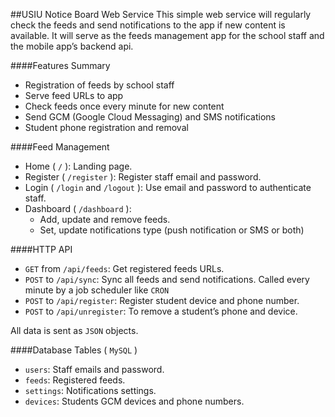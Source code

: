 ##USIU Notice Board Web Service
This simple web service will regularly check the feeds and send notifications to the app if new content is available. It will serve as the feeds management app for the school staff and the mobile app’s backend api.

####Features Summary
- Registration of feeds by school staff
- Serve feed URLs to app
- Check feeds once every minute for new content
- Send GCM (Google Cloud Messaging) and SMS notifications
- Student phone registration and removal

####Feed Management

- Home ( `/` ): Landing page.
- Register ( `/register` ): Register staff email and password.
- Login ( `/login` and `/logout` ): Use email and password to authenticate staff.
- Dashboard ( `/dashboard` ):
	- Add, update and remove feeds.
	- Set, update notifications type (push notification or SMS or both)

####HTTP API
- `GET` from `/api/feeds`: Get registered feeds URLs.
- `POST` to `/api/sync`: Sync all feeds and send notifications. Called every minute by a job scheduler like `CRON`
- `POST` to `/api/register`: Register student device and phone number.
- `POST` to `/api/unregister`: To remove a student’s phone and device.

All data is sent as `JSON` objects.

####Database Tables ( `MySQL` )
- `users`: Staff emails and password.
- `feeds`: Registered feeds.
- `settings`: Notifications settings.
- `devices`: Students GCM devices and phone numbers.
